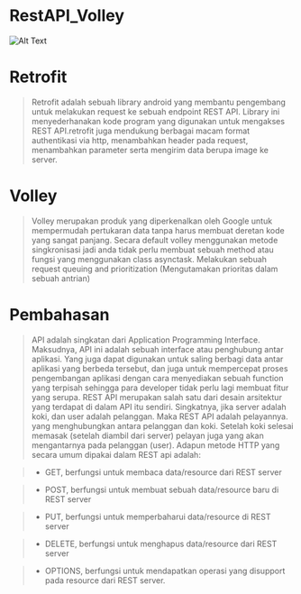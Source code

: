 # RestAPI_Volley

![Alt Text](https://github.com/lethanaxeger/RestAPI_Volley/blob/master/Screen_Recording_20210510-193344_RestAPI%20Volley_2.gif)

# Retrofit 
> Retrofit adalah sebuah library android yang membantu pengembang untuk melakukan request ke sebuah endpoint REST API. Library ini menyederhanakan kode program yang digunakan untuk mengakses REST API.retrofit juga mendukung berbagai macam format authentikasi via http, menambahkan header pada request, menambahkan parameter serta mengirim data berupa image ke server.

# Volley
> Volley merupakan produk yang diperkenalkan oleh Google untuk mempermudah pertukaran data tanpa harus membuat deretan kode yang sangat panjang. Secara default volley menggunakan metode singkronisasi jadi anda tidak perlu membuat sebuah method atau fungsi yang menggunakan class asynctask. Melakukan sebuah request queuing and prioritization (Mengutamakan prioritas dalam sebuah antrian)

# Pembahasan
> API adalah singkatan dari Application Programming Interface. Maksudnya, API ini adalah sebuah interface atau penghubung antar aplikasi. Yang juga dapat digunakan untuk saling berbagi data antar aplikasi yang berbeda tersebut, dan juga untuk mempercepat proses pengembangan aplikasi dengan cara menyediakan sebuah function yang terpisah sehingga para developer tidak perlu lagi membuat fitur yang serupa.
> REST API merupakan salah satu dari desain arsitektur yang terdapat di dalam API itu sendiri. Singkatnya, jika server adalah koki, dan user adalah pelanggan. Maka REST API adalah pelayannya. yang menghubungkan antara pelanggan dan koki. Setelah koki selesai memasak (setelah diambil dari server) pelayan juga yang akan mengantarnya pada pelanggan (user). Adapun metode HTTP yang secara umum dipakai dalam REST api adalah:

>- GET, berfungsi untuk membaca data/resource dari REST server

>- POST, berfungsi untuk membuat sebuah data/resource baru di REST server

>- PUT, berfungsi untuk memperbaharui data/resource di REST server

>- DELETE, berfungsi untuk menghapus data/resource dari REST server

>- OPTIONS, berfungsi untuk mendapatkan operasi yang disupport pada resource dari REST server.
